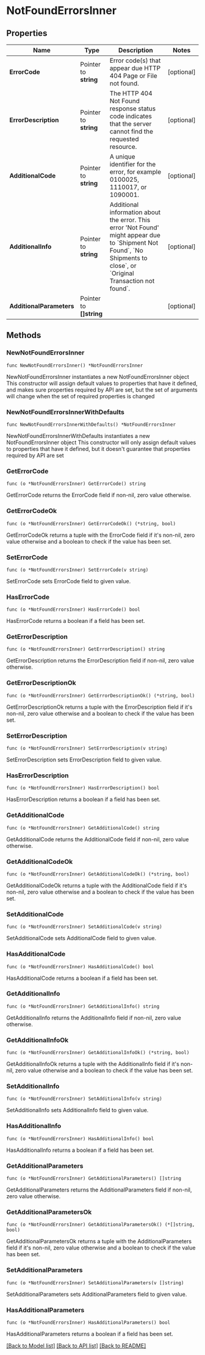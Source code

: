 # NotFoundErrorsInner

## Properties

Name | Type | Description | Notes
------------ | ------------- | ------------- | -------------
**ErrorCode** | Pointer to **string** | Error code(s) that appear due HTTP 404 Page or File not found. | [optional] 
**ErrorDescription** | Pointer to **string** | The HTTP 404 Not Found response status code indicates that the server cannot find the requested resource. | [optional] 
**AdditionalCode** | Pointer to **string** | A unique identifier for the error, for example 0100025, 1110017, or 1090001. | [optional] 
**AdditionalInfo** | Pointer to **string** | Additional information about the error. This error &#39;Not Found&#39; might appear due to &#x60;Shipment Not Found&#x60;, &#x60;No Shipments to close&#x60;, or &#x60;Original Transaction not found&#x60;. | [optional] 
**AdditionalParameters** | Pointer to **[]string** |  | [optional] 

## Methods

### NewNotFoundErrorsInner

`func NewNotFoundErrorsInner() *NotFoundErrorsInner`

NewNotFoundErrorsInner instantiates a new NotFoundErrorsInner object
This constructor will assign default values to properties that have it defined,
and makes sure properties required by API are set, but the set of arguments
will change when the set of required properties is changed

### NewNotFoundErrorsInnerWithDefaults

`func NewNotFoundErrorsInnerWithDefaults() *NotFoundErrorsInner`

NewNotFoundErrorsInnerWithDefaults instantiates a new NotFoundErrorsInner object
This constructor will only assign default values to properties that have it defined,
but it doesn't guarantee that properties required by API are set

### GetErrorCode

`func (o *NotFoundErrorsInner) GetErrorCode() string`

GetErrorCode returns the ErrorCode field if non-nil, zero value otherwise.

### GetErrorCodeOk

`func (o *NotFoundErrorsInner) GetErrorCodeOk() (*string, bool)`

GetErrorCodeOk returns a tuple with the ErrorCode field if it's non-nil, zero value otherwise
and a boolean to check if the value has been set.

### SetErrorCode

`func (o *NotFoundErrorsInner) SetErrorCode(v string)`

SetErrorCode sets ErrorCode field to given value.

### HasErrorCode

`func (o *NotFoundErrorsInner) HasErrorCode() bool`

HasErrorCode returns a boolean if a field has been set.

### GetErrorDescription

`func (o *NotFoundErrorsInner) GetErrorDescription() string`

GetErrorDescription returns the ErrorDescription field if non-nil, zero value otherwise.

### GetErrorDescriptionOk

`func (o *NotFoundErrorsInner) GetErrorDescriptionOk() (*string, bool)`

GetErrorDescriptionOk returns a tuple with the ErrorDescription field if it's non-nil, zero value otherwise
and a boolean to check if the value has been set.

### SetErrorDescription

`func (o *NotFoundErrorsInner) SetErrorDescription(v string)`

SetErrorDescription sets ErrorDescription field to given value.

### HasErrorDescription

`func (o *NotFoundErrorsInner) HasErrorDescription() bool`

HasErrorDescription returns a boolean if a field has been set.

### GetAdditionalCode

`func (o *NotFoundErrorsInner) GetAdditionalCode() string`

GetAdditionalCode returns the AdditionalCode field if non-nil, zero value otherwise.

### GetAdditionalCodeOk

`func (o *NotFoundErrorsInner) GetAdditionalCodeOk() (*string, bool)`

GetAdditionalCodeOk returns a tuple with the AdditionalCode field if it's non-nil, zero value otherwise
and a boolean to check if the value has been set.

### SetAdditionalCode

`func (o *NotFoundErrorsInner) SetAdditionalCode(v string)`

SetAdditionalCode sets AdditionalCode field to given value.

### HasAdditionalCode

`func (o *NotFoundErrorsInner) HasAdditionalCode() bool`

HasAdditionalCode returns a boolean if a field has been set.

### GetAdditionalInfo

`func (o *NotFoundErrorsInner) GetAdditionalInfo() string`

GetAdditionalInfo returns the AdditionalInfo field if non-nil, zero value otherwise.

### GetAdditionalInfoOk

`func (o *NotFoundErrorsInner) GetAdditionalInfoOk() (*string, bool)`

GetAdditionalInfoOk returns a tuple with the AdditionalInfo field if it's non-nil, zero value otherwise
and a boolean to check if the value has been set.

### SetAdditionalInfo

`func (o *NotFoundErrorsInner) SetAdditionalInfo(v string)`

SetAdditionalInfo sets AdditionalInfo field to given value.

### HasAdditionalInfo

`func (o *NotFoundErrorsInner) HasAdditionalInfo() bool`

HasAdditionalInfo returns a boolean if a field has been set.

### GetAdditionalParameters

`func (o *NotFoundErrorsInner) GetAdditionalParameters() []string`

GetAdditionalParameters returns the AdditionalParameters field if non-nil, zero value otherwise.

### GetAdditionalParametersOk

`func (o *NotFoundErrorsInner) GetAdditionalParametersOk() (*[]string, bool)`

GetAdditionalParametersOk returns a tuple with the AdditionalParameters field if it's non-nil, zero value otherwise
and a boolean to check if the value has been set.

### SetAdditionalParameters

`func (o *NotFoundErrorsInner) SetAdditionalParameters(v []string)`

SetAdditionalParameters sets AdditionalParameters field to given value.

### HasAdditionalParameters

`func (o *NotFoundErrorsInner) HasAdditionalParameters() bool`

HasAdditionalParameters returns a boolean if a field has been set.


[[Back to Model list]](../README.md#documentation-for-models) [[Back to API list]](../README.md#documentation-for-api-endpoints) [[Back to README]](../README.md)


